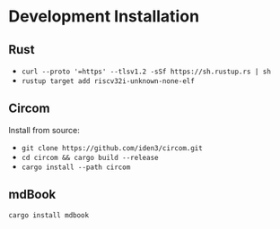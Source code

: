 # Development Installation
## Rust
- `curl --proto '=https' --tlsv1.2 -sSf https://sh.rustup.rs | sh`
- `rustup target add riscv32i-unknown-none-elf`

## Circom
Install from source:
- `git clone https://github.com/iden3/circom.git`
- `cd circom && cargo build --release`
- `cargo install --path circom`


## mdBook
`cargo install mdbook`